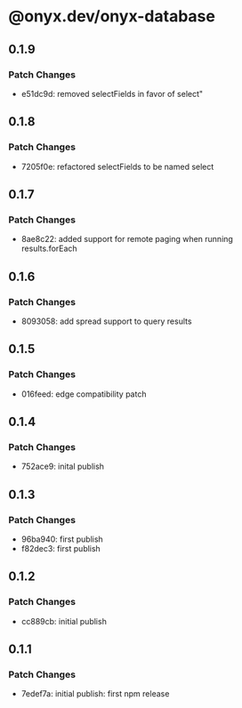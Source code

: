 # @onyx.dev/onyx-database

## 0.1.9

### Patch Changes

- e51dc9d: removed selectFields in favor of select"

## 0.1.8

### Patch Changes

- 7205f0e: refactored selectFields to be named select

## 0.1.7

### Patch Changes

- 8ae8c22: added support for remote paging when running results.forEach

## 0.1.6

### Patch Changes

- 8093058: add spread support to query results

## 0.1.5

### Patch Changes

- 016feed: edge compatibility patch

## 0.1.4

### Patch Changes

- 752ace9: inital publish

## 0.1.3

### Patch Changes

- 96ba940: first publish
- f82dec3: first publish

## 0.1.2

### Patch Changes

- cc889cb: initial publish

## 0.1.1

### Patch Changes

- 7edef7a: initial publish: first npm release
